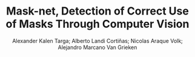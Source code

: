 ---
paperId: 12
author: Alexander Kalen Targa; Alberto Landi Cortiñas; Nicolas Araque Volk; Alejandro Marcano Van Grieken 
publicationauthor: Kalen Targa, A. et al.
title: Mask-net, Detection of Correct Use of Masks Through Computer Vision
pdf: paper_12.pdf
poster: poster_12.png
pitch: https://slideslive.com/38962872/masknet-detection-of-correct-use-of-masks-through-computer-vision?ref=account-folder-87716-folders
type: Oral
topic: computer vision
category: Extended Abstract
link: https://research.latinxinai.org/papers/icml/2021/pdf/paper_12.pdf
conference: icml
year: 2021
tags: icml-2021
location: Virtual
---